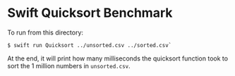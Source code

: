 # Swift Quicksort Benchmark

To run from this directory:

```
$ swift run Quicksort ../unsorted.csv ../sorted.csv`
```

At the end, it will print how many milliseconds the quicksort function took
to sort the 1 million numbers in `unsorted.csv`.
